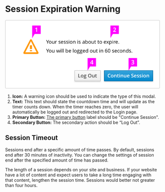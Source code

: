 # Session Expiration Warning

![Image of Session Expiration Warning](img/PF-SEW-03.png)

1. **Icon:** A warning icon should be used to indicate the type of this modal.
2. **Text:** This text should state the countdown time and will update as the timer counts down. When the timer reaches zero, the user will automatically be logged out and redirected to the Login page.
3. **Primary Button:** [The primary button](http://www.patternfly.org/pattern-library/forms-and-controls/buttons-on-forms/#design "Buttons on Forms") label should be "Continue Session".
4. **Secondary Button:** The secondary action should be  “Log Out”.


## Session Timeout

Sessions end after a specific amount of time passes. By default, sessions end after 30 minutes of inactivity. You can change the settings of session end after the specified amount of time has passed.

The length of a session depends on your site and business. If your website have a lot of content and expect users to take a long time engaging with that content, lengthen the session time. Sessions would better not greater than four hours.
